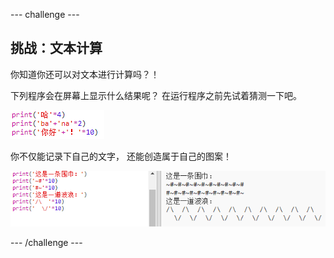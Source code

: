 \--- challenge \---

## 挑战：文本计算

你知道你还可以对文本进行计算吗？！

下列程序会在屏幕上显示什么结果呢？ 在运行程序之前先试着猜测一下吧。

![截图](images/me-text-calc.png)

你不仅能记录下自己的文字， 还能创造属于自己的图案！

![截图](images/me-patterns.png)

\--- /challenge \---
